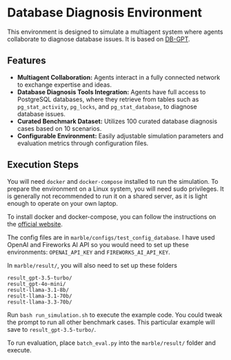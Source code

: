 # Database Diagnosis Environment

This environment is designed to simulate a multiagent system where agents collaborate to diagnose database issues. It is based on [DB-GPT](https://github.com/TsinghuaDatabaseGroup/DB-GPT).

## Features
- **Multiagent Collaboration:** Agents interact in a fully connected network to exchange expertise and ideas.
- **Database Diagnosis Tools Integration:** Agents have full access to PostgreSQL databases, where they retrieve from tables such as `pg_stat_activity`, `pg_locks`, and `pg_stat_database`, to diagnose database issues.
- **Curated Benchmark Dataset:** Utilizes 100 curated database diagnosis cases based on 10 scenarios.
- **Configurable Environment:** Easily adjustable simulation parameters and evaluation metrics through configuration files.

## Execution Steps

You will need `docker` and `docker-compose` installed to run the simulation. To prepare the environment on a Linux system, you will need sudo privileges. It is generally not recommended to run it on a shared server, as it is light enough to operate on your own laptop.

To install docker and docker-compose, you can follow the instructions on the [official website](https://docs.docker.com/compose/install/).

The config files are in `marble/configs/test_config_database`. I have used OpenAI and Fireworks AI API so you would need to set up these environments: `OPENAI_API_KEY` and `FIREWORKS_AI_API_KEY`.

In `marble/result/`, you will also need to set up these folders

```
result_gpt-3.5-turbo/
result_gpt-4o-mini/
result-llama-3.1-8b/
result-llama-3.1-70b/
result-llama-3.3-70b/
```

Run `bash run_simulation.sh` to execute the example code. You could tweak the prompt to run all other benchmark cases. This particular example will save to `result_gpt-3.5-turbo/`.

To run evaluation, place `batch_eval.py` into the `marble/result/` folder and execute.